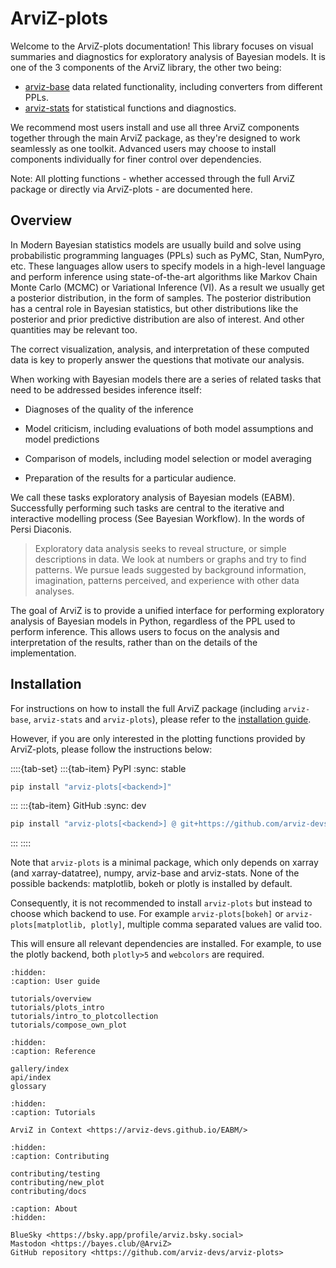 # ArviZ-plots

Welcome to the ArviZ-plots documentation! This library focuses on visual summaries and diagnostics for exploratory analysis of Bayesian models. It is one of the 3 components of the ArviZ library, the other two being:

* [arviz-base](https://arviz-base.readthedocs.io/en/latest/) data related functionality, including converters from different PPLs.
* [arviz-stats](https://arviz-stats.readthedocs.io/en/latest/) for statistical functions and diagnostics.

We recommend most users install and use all three ArviZ components together through the main ArviZ package, as they're designed to work seamlessly as one toolkit. Advanced users may choose to install components individually for finer control over dependencies.

Note: All plotting functions - whether accessed through the full ArviZ package or directly via ArviZ-plots - are documented here.


## Overview

In Modern Bayesian statistics models are usually build and solve using probabilistic programming languages (PPLs) such as PyMC, Stan, NumPyro, etc. These languages allow users to specify models in a high-level language and perform inference using state-of-the-art algorithms like Markov Chain Monte Carlo (MCMC) or Variational Inference (VI). As a result we usually get a posterior distribution, in the form of samples. The posterior distribution has a central role in Bayesian statistics, but other distributions like the posterior and prior predictive distribution are also of interest. And other quantities may be relevant too.

The correct visualization, analysis, and interpretation of these computed data is key to properly answer the questions that motivate our analysis.

When working with Bayesian models there are a series of related tasks that need to be addressed besides inference itself:

* Diagnoses of the quality of the inference

* Model criticism, including evaluations of both model assumptions and model predictions

* Comparison of models, including model selection or model averaging

* Preparation of the results for a particular audience.

We call these tasks exploratory analysis of Bayesian models (EABM). Successfully performing such tasks are central to the iterative and interactive modelling process (See Bayesian Workflow). In the words of Persi Diaconis.

> Exploratory data analysis seeks to reveal structure, or simple descriptions in data. We look at numbers or graphs and try to find patterns. We pursue leads suggested by background information, imagination, patterns perceived, and experience with other data analyses.

The goal of ArviZ is to provide a unified interface for performing exploratory analysis of Bayesian models in Python, regardless of the PPL used to perform inference. This allows users to focus on the analysis and interpretation of the results, rather than on the details of the implementation.



## Installation

For instructions on how to install the full ArviZ package (including `arviz-base`, `arviz-stats` and `arviz-plots`), please refer to the [installation guide](https://arviz-devs.github.io/arviz/stable/getting_started/Installation.html).

However, if you are only interested in the plotting functions provided by ArviZ-plots, please follow the instructions below:

::::{tab-set}
:::{tab-item} PyPI
:sync: stable

```bash
pip install "arviz-plots[<backend>]"
```
:::
:::{tab-item} GitHub
:sync: dev

```bash
pip install "arviz-plots[<backend>] @ git+https://github.com/arviz-devs/arviz-plots"
```
:::
::::

Note that `arviz-plots` is a minimal package, which only depends on
xarray (and xarray-datatree), numpy, arviz-base and arviz-stats.
None of the possible backends: matplotlib, bokeh or plotly is installed
by default.

Consequently, it is not recommended to install `arviz-plots` but
instead to choose which backend to use. For example `arviz-plots[bokeh]`
or `arviz-plots[matplotlib, plotly]`, multiple comma separated values are valid too.

This will ensure all relevant dependencies are installed. For example, to use the plotly backend,
both `plotly>5` and `webcolors` are required.

```{toctree}
:hidden:
:caption: User guide

tutorials/overview
tutorials/plots_intro
tutorials/intro_to_plotcollection
tutorials/compose_own_plot
```

```{toctree}
:hidden:
:caption: Reference

gallery/index
api/index
glossary
```
```{toctree}
:hidden:
:caption: Tutorials

ArviZ in Context <https://arviz-devs.github.io/EABM/>
```

```{toctree}
:hidden:
:caption: Contributing

contributing/testing
contributing/new_plot
contributing/docs
```

```{toctree}
:caption: About
:hidden:

BlueSky <https://bsky.app/profile/arviz.bsky.social>
Mastodon <https://bayes.club/@ArviZ>
GitHub repository <https://github.com/arviz-devs/arviz-plots>
```
